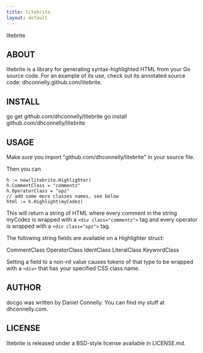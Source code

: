 ```yaml
---
title: litebrite
layout: default
---
```


litebrite

## ABOUT

litebrite is a library for generating syntax-highlighted HTML from your Go
source code.  For an example of its use, check out its annotated source code:
dhconnelly.github.com/litebrite.

## INSTALL

go get github.com/dhconnelly/litebrite
go install github.com/dhconnelly/litebrite

## USAGE

Make sure you import "github.com/dhconnelly/litebrite" in your source file.

Then you can

    h := new(litebrite.Highlighter)
    h.CommentClass = "commentz"
    h.OperatorClass = "opz"
    // add some more classes names, see below
    html := h.Highlight(myCodez)

This will return a string of HTML where every comment in the string myCodez
is wrapped with a `<div class="commentz">` tag and every operator is wrapped
with a `<div class="opz">` tag.

The following string fields are available on a Highlighter struct:

CommentClass
OperatorClass
IdentClass
LiteralClass
KeywordClass

Setting a field to a non-nil value causes tokens of that type to be wrapped
with a `<div>` that has your specified CSS class name.

## AUTHOR

docgo was written by Daniel Connelly.  You can find my stuff at dhconnelly.com.

## LICENSE

litebrite is released under a BSD-style license available in LICENSE.md.
